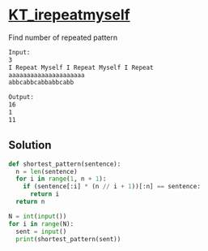 # [KT_irepeatmyself](https://open.kattis.com/problems/irepeatmyself)

Find number of repeated pattern

```txt
Input:
3
I Repeat Myself I Repeat Myself I Repeat
aaaaaaaaaaaaaaaaaaaaa
abbcabbcabbabbcabb

Output:
16
1
11
```

## Solution

```py
def shortest_pattern(sentence):
  n = len(sentence)
  for i in range(1, n + 1):
    if (sentence[:i] * (n // i + 1))[:n] == sentence:
      return i
  return n

N = int(input())
for i in range(N):
  sent = input()
  print(shortest_pattern(sent))
```
